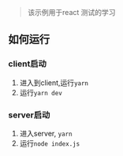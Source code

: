 > 该示例用于react 测试的学习

## 如何运行


### client启动
1. 进入到client,运行`yarn`
2. 运行`yarn dev`

### server启动
1. 进入server, `yarn`
2. 运行`node index.js`
